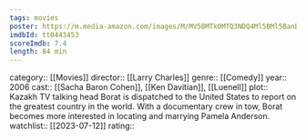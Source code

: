 ```yaml
---
tags: movies
poster: https://m.media-amazon.com/images/M/MV5BMTk0MTQ3NDQ4Ml5BMl5BanBnXkFtZTcwOTQ3OTQzMw@@._V1_SX300.jpg
imdbId: tt0443453
scoreImdb: 7.4
length: 84 min
---
```


category:: [[Movies]]
director:: [[Larry Charles]]
genre:: [[Comedy]]
year:: 2006
cast:: [[Sacha Baron Cohen]], [[Ken Davitian]], [[Luenell]]
plot:: Kazakh TV talking head Borat is dispatched to the United States to report on the greatest country in the world. With a documentary crew in tow, Borat becomes more interested in locating and marrying Pamela Anderson.
watchlist:: [[2023-07-12]]
rating::
